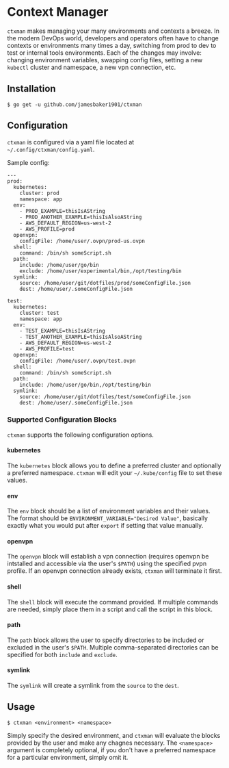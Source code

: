 # Context Manager

`ctxman` makes managing your many environments and contexts a breeze. In the modern DevOps world, developers and operators often have to change contexts or environments many times a day, switching from prod to dev to test or internal tools environments. Each of the changes may involve: changing environment variables, swapping config files, setting a new `kubectl` cluster and namespace, a new vpn connection, etc. 

## Installation

```
$ go get -u github.com/jamesbaker1901/ctxman
```

## Configuration

`ctxman` is configured via a yaml file located at `~/.config/ctxman/config.yaml`.

Sample config:
```
---
prod:
  kubernetes:
    cluster: prod
    namespace: app
  env:
    - PROD_EXAMPLE=thisIsAString
    - PROD_ANOTHER_EXAMPLE=thisIsAlsoAString
    - AWS_DEFAULT_REGION=us-west-2
    - AWS_PROFILE=prod
  openvpn: 
    configFile: /home/user/.ovpn/prod-us.ovpn
  shell: 
    command: /bin/sh someScript.sh
  path:
    include: /home/user/go/bin
    exclude: /home/user/experimental/bin,/opt/testing/bin
  symlink:
    source: /home/user/git/dotfiles/prod/someConfigFile.json
    dest: /home/user/.someConfigFile.json

test:
  kubernetes:
    cluster: test
    namespace: app
  env:
    - TEST_EXAMPLE=thisIsAString
    - TEST_ANOTHER_EXAMPLE=thisIsAlsoAString
    - AWS_DEFAULT_REGION=us-west-2
    - AWS_PROFILE=test
  openvpn: 
    configFile: /home/user/.ovpn/test.ovpn
  shell: 
    command: /bin/sh someScript.sh
  path:
    include: /home/user/go/bin,/opt/testing/bin
  symlink:
    source: /home/user/git/dotfiles/test/someConfigFile.json
    dest: /home/user/.someConfigFile.json
```
### Supported Configuration Blocks
`ctxman` supports the following configuration options.

#### kubernetes
The `kubernetes` block allows you to define a preferred cluster and optionally a preferred namespace. `ctxman` will edit your `~/.kube/config` file to set these values.

#### env
The `env` block should be a list of environment variables and their values. The format should be `ENVIRONMENT_VARIABLE="Desired Value"`, basically exactly what you would put after `export` if setting that value manually.

#### openvpn
The `openvpn` block will establish a vpn connection (requires openvpn be intstalled and accessible via the user's `$PATH`) using the specified pvpn profile. If an openvpn connection already exists, `ctxman` will terminate it first.

#### shell
The `shell` block will execute the command provided. If multiple commands are needed, simply place them in a script and call the script in this block.

#### path
The `path` block allows the user to specify directories to be included or excluded in the user's `$PATH`. Multiple comma-separated directories can be specified for both `include` and `exclude`.

#### symlink
The `symlink` will create a symlink from the `source` to the `dest`.

## Usage
```
$ ctxman <environment> <namespace>
```

Simply specify the desired environment, and `ctxman` will evaluate the blocks provided by the user and make any chagnes necessary. The `<namespace>` argument is completely optional, if you don't have a preferred namespace for a particular environment, simply omit it.
